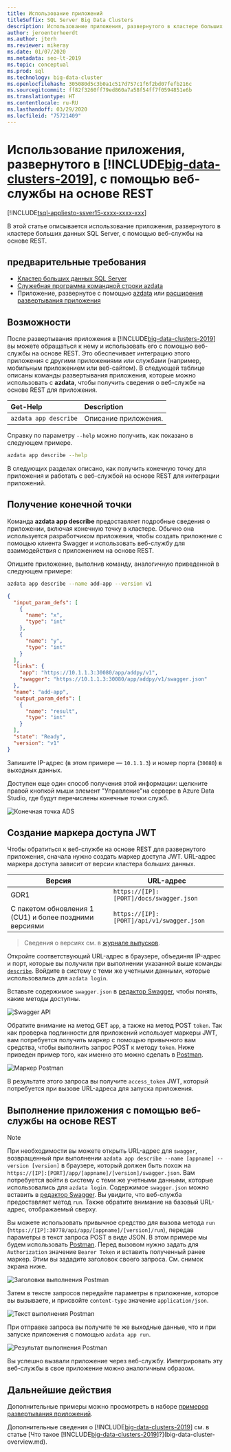```yaml
---
title: Использование приложений
titleSuffix: SQL Server Big Data Clusters
description: Использование приложения, развернутого в кластере больших данных SQL Server, с помощью веб-службы на основе REST.
author: jeroenterheerdt
ms.author: jterh
ms.reviewer: mikeray
ms.date: 01/07/2020
ms.metadata: seo-lt-2019
ms.topic: conceptual
ms.prod: sql
ms.technology: big-data-cluster
ms.openlocfilehash: 305080d5c3b0a1c517d757c1f6f2bd07fefb216c
ms.sourcegitcommit: ff82f3260ff79ed860a7a58f54ff7f0594851e6b
ms.translationtype: HT
ms.contentlocale: ru-RU
ms.lasthandoff: 03/29/2020
ms.locfileid: "75721409"
---
```

# <a name="consume-an-app-deployed-on-big-data-clusters-2019-using-a-restful-web-service"></a>Использование приложения, развернутого в [!INCLUDE[big-data-clusters-2019](../includes/ssbigdataclusters-ss-nover.md)], с помощью веб-службы на основе REST

[!INCLUDE[tsql-appliesto-ssver15-xxxx-xxxx-xxx](../includes/tsql-appliesto-ssver15-xxxx-xxxx-xxx.md)]

В этой статье описывается использование приложения, развернутого в кластере больших данных SQL Server, с помощью веб-службы на основе REST.

## <a name="prerequisites"></a>предварительные требования

- [Кластер больших данных SQL Server](deployment-guidance.md)
- [Служебная программа командной строки azdata](deploy-install-azdata.md)
- Приложение, развернутое с помощью [azdata](big-data-cluster-create-apps.md) или [расширения развертывания приложения](app-deployment-extension.md)

## <a name="capabilities"></a>Возможности

После развертывания приложения в [!INCLUDE[big-data-clusters-2019](../includes/ssbigdataclusters-ver15.md)] вы можете обращаться к нему и использовать его с помощью веб-службы на основе REST. Это обеспечивает интеграцию этого приложения с другими приложениями или службами (например, мобильным приложением или веб-сайтом). В следующей таблице описаны команды развертывания приложения, которые можно использовать с **azdata**, чтобы получить сведения о веб-службе на основе REST для приложения.

|Get-Help |Description |
|:---|:---|
|`azdata app describe` | Описание приложения. |

Справку по параметру `--help` можно получить, как показано в следующем примере.

```bash
azdata app describe --help
```

В следующих разделах описано, как получить конечную точку для приложения и работать с веб-службой на основе REST для интеграции приложений.

## <a name="retrieve-the-endpoint"></a>Получение конечной точки

Команда **azdata app describe** предоставляет подробные сведения о приложении, включая конечную точку в кластере. Обычно она используется разработчиком приложения, чтобы создать приложение с помощью клиента Swagger и использовать веб-службу для взаимодействия с приложением на основе REST.

Опишите приложение, выполнив команду, аналогичную приведенной в следующем примере:

```bash
azdata app describe --name add-app --version v1
```

```json
{
  "input_param_defs": [
    {
      "name": "x",
      "type": "int"
    },
    {
      "name": "y",
      "type": "int"
    }
  ],
  "links": {
    "app": "https://10.1.1.3:30080/app/addpy/v1",
    "swagger": "https://10.1.1.3:30080/app/addpy/v1/swagger.json"
  },
  "name": "add-app",
  "output_param_defs": [
    {
      "name": "result",
      "type": "int"
    }
  ],
  "state": "Ready",
  "version": "v1"
}
```

Запишите IP-адрес (в этом примере — `10.1.1.3`) и номер порта (`30080`) в выходных данных.

Доступен еще один способ получения этой информации: щелкните правой кнопкой мыши элемент "Управление"на сервере в Azure Data Studio, где будут перечислены конечные точки служб.

![Конечная точка ADS](media/big-data-cluster-consume-apps/ads_end_point.png)

## <a name="generate-a-jwt-access-token"></a>Создание маркера доступа JWT

Чтобы обратиться к веб-службе на основе REST для развернутого приложения, сначала нужно создать маркер доступа JWT. URL-адрес маркера доступа зависит от версии кластера больших данных. 

|Версия |URL-адрес|
|------------|------|
|GDR1|  `https://[IP]:[PORT]/docs/swagger.json`|
|C пакетом обновления 1 (CU1) и более поздними версиями| `https://[IP]:[PORT]/api/v1/swagger.json`|

> Сведения о версиях см. в [журнале выпусков](release-notes-big-data-cluster.md#release-history).

Откройте соответствующий URL-адрес в браузере, объединяя IP-адрес и порт, которые вы получили при выполнении указанной выше команды [`describe`](#retrieve-the-endpoint). Войдите в систему с теми же учетными данными, которые использовались для `azdata login`.

Вставьте содержимое `swagger.json` в [редактор Swagger](https://editor.swagger.io), чтобы понять, какие методы доступны.

![Swagger API](media/big-data-cluster-consume-apps/api_swagger.png)

Обратите внимание на метод GET `app`, а также на метод POST `token`. Так как проверка подлинности для приложений использует маркеры JWT, вам потребуется получить маркер с помощью привычного вам средства, чтобы выполнить запрос POST к методу `token`. Ниже приведен пример того, как именно это можно сделать в [Postman](https://www.getpostman.com/).

![Маркер Postman](media/big-data-cluster-consume-apps/postman_token.png)

В результате этого запроса вы получите `access_token` JWT, который потребуется при вызове URL-адреса для запуска приложения.

## <a name="execute-the-app-using-the-restful-web-service"></a>Выполнение приложения с помощью веб-службы на основе REST

> [!NOTE]
> При необходимости вы можете открыть URL-адрес для `swagger`, возвращенный при выполнении `azdata app describe --name [appname] --version [version]` в браузере, который должен быть похож на `https://[IP]:[PORT]/app/[appname]/[version]/swagger.json`. Вам потребуется войти в систему с теми же учетными данными, которые использовались для `azdata login`. Содержимое `swagger.json` можно вставить в [редактор Swagger](https://editor.swagger.io). Вы увидите, что веб-служба предоставляет метод `run`. Также обратите внимание на базовый URL-адрес, отображаемый сверху.

Вы можете использовать привычное средство для вызова метода `run` (`https://[IP]:30778/api/app/[appname]/[version]/run`), передав параметры в текст запроса POST в виде JSON. В этом примере мы будем использовать [Postman](https://www.getpostman.com/). Перед вызовом нужно задать для `Authorization` значение `Bearer Token` и вставить полученный ранее маркер. Этим вы зададите заголовок своего запроса. См. снимок экрана ниже.

![Заголовки выполнения Postman](media/big-data-cluster-consume-apps/postman_run_1.png)

Затем в тексте запросов передайте параметры в приложение, которое вы вызываете, и присвойте `content-type` значение `application/json`.

![Текст выполнения Postman](media/big-data-cluster-consume-apps/postman_run_2.png)

При отправке запроса вы получите те же выходные данные, что и при запуске приложения с помощью `azdata app run`.

![Результат выполнения Postman](media/big-data-cluster-consume-apps/postman_result.png)

Вы успешно вызвали приложение через веб-службу. Интегрировать эту веб-службы в свое приложение можно аналогичным образом.

## <a name="next-steps"></a>Дальнейшие действия

Дополнительные примеры можно просмотреть в наборе [примеров развертывания приложений](https://aka.ms/sql-app-deploy).

Дополнительные сведения о [!INCLUDE[big-data-clusters-2019](../includes/ssbigdataclusters-ss-nover.md)] см. в статье [Что такое [!INCLUDE[big-data-clusters-2019](../includes/ssbigdataclusters-ver15.md)]?](big-data-cluster-overview.md).
